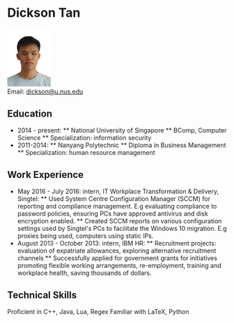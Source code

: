 # Dickson Tan

<img src="DicksonTan.jpg" width="100" alt="Dickson's photo"/> <br>
Email: [dickson@u.nus.edu](dickson@u.nus.edu)<br>

## Education

* 2014 - present:
** National University of Singapore
** BComp, Computer Science
** Specialization: information security
* 2011-2014:
** Nanyang Polytechnic
** Diploma in Business Management
** Specialization: human resource management

## Work Experience

* May 2016 - July 2016: intern, IT Workplace Transformation & Delivery, Singtel:
** Used System Centre Configuration Manager (SCCM) for reporting and compliance management. E.g evaluating compliance to password policies, ensuring PCs have approved antivirus and disk encryption enabled.
** Created SCCM reports on various configuration settings used by Singtel's PCs  to facilitate the Windows 10 migration. E.g proxies being used, computers using static IPs.
* August 2013 - October 2013: intern, IBM HR:
** Recruitment projects: evaluation of expatriate allowances, exploring alternative recruitment channels
** Successfully applied for government grants for initiatives promoting flexible working arrangements, re-employment, training and workplace health, saving thousands of dollars.

## Technical Skills

Proficient in C++, Java, Lua, Regex
Familiar with LaTeX, Python